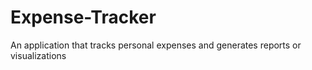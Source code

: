 # Expense-Tracker
An application that tracks personal expenses and generates reports or visualizations
